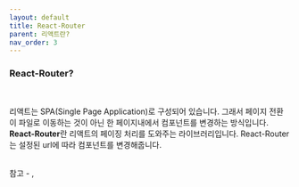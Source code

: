 ```yaml
---
layout: default
title: React-Router
parent: 리액트란?
nav_order: 3
---
```



### React-Router?
<br/>

리액트는 SPA(Single Page Application)로 구성되어 있습니다.
그래서 페이지 전환이 파일로 이동하는 것이 아닌 한 페이지내에서 컴포넌트를 변경하는 방식입니다.
<br/>
<strong>React-Router</strong>란 리액트의 페이징 처리를 도와주는 라이브러리입니다.
React-Router는 설정된 url에 따라 컴포넌트를 변경해줍니다. 


<br/>
참고 - <https://github.com/ReactTraining/react-router> , <https://reacttraining.com/react-router/>
